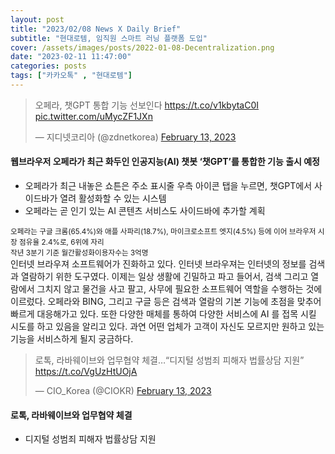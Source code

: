 ```yaml
---
layout: post
title: "2023/02/08 News X Daily Brief"
subtitle: "현대로템, 임직원 스마트 러닝 플랫폼 도입"
cover: /assets/images/posts/2022-01-08-Decentralization.png
date: "2023-02-11 11:47:00"
categories: posts
tags: ["카카오톡" , "현대로템"]
---
```


<div class="row">
    <div class="col-3">
        <blockquote class="twitter-tweet"><p lang="ko" dir="ltr">오페라, 챗GPT 통합 기능 선보인다 <a href="https://t.co/v1kbytaC0I">https://t.co/v1kbytaC0I</a> <a href="https://t.co/uMycZF1JXn">pic.twitter.com/uMycZF1JXn</a></p>&mdash; 지디넷코리아 (@zdnetkorea) <a href="https://twitter.com/zdnetkorea/status/1624937801283403776?ref_src=twsrc%5Etfw">February 13, 2023</a></blockquote>
    </div>
    <div class="col-9">
        <h4>웹브라우저 오페라가 최근 화두인 인공지능(AI) 챗봇 ‘챗GPT’를 통합한 기능 출시 예정</h4>
        <ul>
            <li>오페라가 최근 내놓은 쇼튼은 주소 표시줄 우측 아이콘 탭을 누르면, 챗GPT에서 사이드바가 열려 활성화할 수 있는 시스템</li>
            <li>오페라는 곧 인기 있는 AI 콘텐츠 서비스도 사이드바에 추가할 계획</li>
        </ul>
        <small>오페라는 구글 크롬(65.4%)와 애플 사파리(18.7%), 마이크로소프트 엣지(4.5%) 등에 이어 브라우저 시장 점유율 2.4%로, 6위에 자리</small><br />
        <small>작년 3분기 기준 월간활성화이용자수는 3억명</small><br />
        <comment>
            인터넷 브라우져 소프트웨어가 진화하고 있다. 인터넷 브라우져는 인터넷의 정보를 검색과 열람하기 위한 도구였다. 이제는 일상 생활에 긴밀하고 파고 들어서, 검색 그리고 열람에서 그치지 않고 물건을 사고 팔고, 사무에 필요한 소프트웨어 역할을 수행하는 것에 이르렀다. 오페라와 BING, 그리고 구글 등은 검색과 열람의 기본 기능에 초점을 맞추어 빠르게 대응해가고 있다. 또한 다양한 매체를 통하여 다양한 서비스에 AI 를 접목 시킬 시도를 하고 있음을 알리고 있다. 과연 어떤 업체가 고객이 자신도 모르지만 원하고 있는 기능을 서비스하게 될지 궁금하다.
        </comment>
    </div>
</div>
<div class="row">
    <div class="col-3">
        <blockquote class="twitter-tweet"><p lang="ko" dir="ltr">로톡, 라바웨이브와 업무협약 체결…“디지털 성범죄 피해자 법률상담 지원” <a href="https://t.co/VgUzHtUOjA">https://t.co/VgUzHtUOjA</a></p>&mdash; CIO_Korea (@CIOKR) <a href="https://twitter.com/CIOKR/status/1624948570783723526?ref_src=twsrc%5Etfw">February 13, 2023</a></blockquote>
    </div>
    <div class="col-9">
        <h4>로톡, 라바웨이브와 업무협약 체결</h4>
        <ul>
            <li>디지털 성범죄 피해자 법률상담 지원</li>
        </ul>
    </div>
</div>
